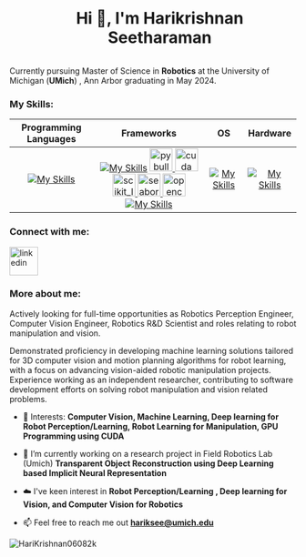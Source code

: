 <!--h1 without bottom border-->
<div id="user-content-toc">
  <ul align="center">
    <summary><h1 style="display: inline-block">Hi 👋, I'm Harikrishnan Seetharaman </h1></summary>
  </ul>
</div>
<!--profile visit count-->
<!-- <p align="left"> <img src="https://komarev.com/ghpvc/?username=jemuelstanley47&label=Profile%20views&color=0e75b6&style=flat" alt="jemuelstanley47" /> </p> -->

Currently pursuing Master of Science in **Robotics** at the University of Michigan (**UMich**) , Ann Arbor graduating in May 2024. 

### My Skills:
| 	**Programming Languages**	 | 	**Frameworks**	 | 	**OS**	 | **Hardware** |
| 	:-----:	 | 	:-----:	 | 	:-----:	 | :-----:	 | 
| 	[![My Skills](https://skillicons.dev/icons?i=py,c,matlab&perline=8)](https://skillicons.dev)	| 	[![My Skills](https://skillicons.dev/icons?i=pytorch,tensorflow,docker,anaconda&perline=8)](https://skillicons.dev) <a href="https://pybullet.org/wordpress/" target="_blank" rel="noreferrer"> <img src="https://ia903105.us.archive.org/2/items/bullet3-2.87/Bullet_Physics_Logo.svg.png" alt="pybullet" height="40"/> </a> <a href="#cuda link" target="_blank" rel="noreferrer"> <img src="https://upload.wikimedia.org/wikipedia/en/b/b9/Nvidia_CUDA_Logo.jpg" alt="cuda" height="40"/> </a> <a href="https://scikit-learn.org/" target="_blank" rel="noreferrer"> <img src="https://upload.wikimedia.org/wikipedia/commons/0/05/Scikit_learn_logo_small.svg" alt="scikit_learn" width="40" height="40"/> </a> <a href="https://seaborn.pydata.org/" target="_blank" rel="noreferrer"> <img src="https://seaborn.pydata.org/_images/logo-mark-lightbg.svg" alt="seaborn" width="40" height="40"/> </a> <a href="https://opencv.org/" target="_blank" rel="noreferrer"> <img src="https://www.vectorlogo.zone/logos/opencv/opencv-icon.svg" alt="opencv" width="40" height="40"/> </a>	[![My Skills](https://skillicons.dev/icons?i=git,vscode&perline=8)](https://skillicons.dev) | 	[![My Skills](https://skillicons.dev/icons?i=linux&perline=8)](https://skillicons.dev)	 | [![My Skills](https://skillicons.dev/icons?i=raspberrypi,arduino&perline=8)](https://skillicons.dev) |


### Connect with me:
<a href="https://www.linkedin.com/in/harikrishnan-seetharaman/" target="blank"><img align="center" src="https://user-images.githubusercontent.com/88904952/234979284-68c11d7f-1acc-4f0c-ac78-044e1037d7b0.png" alt="linkedin" height="50" width="50" /></a>

### More about me:
Actively looking for full-time opportunities as Robotics Perception Engineer, Computer Vision Engineer, Robotics R&D Scientist and roles relating to robot manipulation and vision.

Demonstrated proficiency in developing machine learning solutions tailored for 3D computer vision and motion 
planning algorithms for robot learning, with a focus on advancing vision-aided robotic manipulation projects. 
Experience working as an independent researcher, contributing to software development efforts on solving robot manipulation and vision related problems.

<!--Intro start-->
- 🔭 Interests: **Computer Vision, Machine Learning, Deep learning for Robot Perception/Learning, Robot Learning for Manipulation, GPU Programming using CUDA**

- 🌱 I’m currently working on a research project in Field Robotics Lab (Umich) **Transparent Object Reconstruction using Deep Learning based Implicit Neural Representation**

- ☁️ I've keen interest in **Robot Perception/Learning , Deep learning for Vision, and Computer Vision for Robotics**

- 📫 Feel free to reach me out **hariksee@umich.edu**


<!--Intro end-->

<!-- Languages Data -->
<p><img align="center" src="https://github-readme-stats.vercel.app/api/top-langs?username=HariKrishnan06082k&show_icons=true&locale=en&layout=compact" alt="HariKrishnan06082k" /></p>

